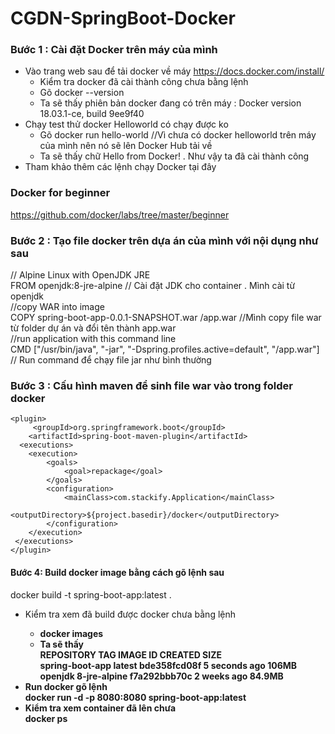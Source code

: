 # CGDN-SpringBoot-Docker
### Bước 1 : Cài đặt Docker trên máy của mình
+ Vào trang web sau để tải docker về máy https://docs.docker.com/install/ <br>
    + Kiểm tra docker đã cài thành công chưa bằng lệnh <br>
    + Gõ docker --version <br>
    + Ta sẽ thấy phiên bản docker đang có trên máy : Docker version 18.03.1-ce, build 9ee9f40 <br>
+ Chạy test thử docker Helloworld có chạy được ko <br>
    + Gõ docker run hello-world //Vì chưa có docker helloworld trên máy của mình nên nó sẽ lên Docker Hub tải về <br>
    + Ta sẽ thấy chữ Hello from Docker! . Như vậy ta đã cài thành công <br>
+ Tham khảo thêm các lệnh chạy Docker tại đây <br>
### Docker for beginner
https://github.com/docker/labs/tree/master/beginner

### Bước 2 : Tạo file docker trên dựa án của mình với nội dụng như sau
// Alpine Linux with OpenJDK JRE <br>
FROM openjdk:8-jre-alpine // Cài đặt JDK cho container . Mình cài từ openjdk <br>
//copy WAR into image <br>
COPY spring-boot-app-0.0.1-SNAPSHOT.war /app.war //Mình copy file war từ folder dự án và đổi tên thành app.war <br>
//run application with this command line  <br>
CMD ["/usr/bin/java", "-jar", "-Dspring.profiles.active=default", "/app.war"] // Run command để chạy file jar như bình thường <br>

### Bước 3 : Cấu hình maven để sinh file war vào trong folder docker <br>

    <plugin>
         <groupId>org.springframework.boot</groupId>
        <artifactId>spring-boot-maven-plugin</artifactId>
      <executions>
        <execution>
            <goals>
                <goal>repackage</goal>
            </goals>
            <configuration>
                <mainClass>com.stackify.Application</mainClass>
                <outputDirectory>${project.basedir}/docker</outputDirectory>
            </configuration>
        </execution>
     </executions>
    </plugin>
#### Bước 4:  Build docker image bằng cách gõ lệnh sau <br>
docker build -t spring-boot-app:latest . 
+ Kiểm tra xem đã build được docker chưa bằng lệnh <b>
  + docker images <br>
  + Ta sẽ thấy <br>
    REPOSITORY          TAG                 IMAGE ID            CREATED             SIZE <br>
    spring-boot-app     latest              bde358fcd08f        5 seconds ago       106MB <br>
    openjdk             8-jre-alpine        f7a292bbb70c        2 weeks ago         84.9MB <br>
+ Run docker  gõ lệnh <br>
docker run -d  -p 8080:8080 spring-boot-app:latest  <br>
+ Kiểm tra xem container đã lên chưa  <br>
docker ps <br>
